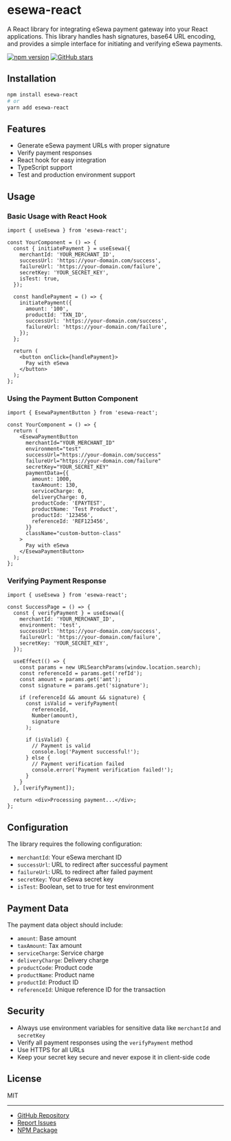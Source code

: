 # esewa-react

A React library for integrating eSewa payment gateway into your React applications. This library handles hash signatures, base64 URL encoding, and provides a simple interface for initiating and verifying eSewa payments.

[![npm version](https://img.shields.io/npm/v/esewa-react.svg)](https://www.npmjs.com/package/esewa-react)
[![GitHub stars](https://img.shields.io/github/stars/pr4shxnt/esewa-js.svg?style=social)](https://github.com/pr4shxnt/esewa-js)

## Installation

```bash
npm install esewa-react
# or
yarn add esewa-react
```

## Features

- Generate eSewa payment URLs with proper signature
- Verify payment responses
- React hook for easy integration
- TypeScript support
- Test and production environment support

## Usage

### Basic Usage with React Hook

```tsx
import { useEsewa } from 'esewa-react';

const YourComponent = () => {
  const { initiatePayment } = useEsewa({
    merchantId: 'YOUR_MERCHANT_ID',
    successUrl: 'https://your-domain.com/success',
    failureUrl: 'https://your-domain.com/failure',
    secretKey: 'YOUR_SECRET_KEY',
    isTest: true,
  });

  const handlePayment = () => {
    initiatePayment({
      amount: '100',
      productId: 'TXN_ID',
      successUrl: 'https://your-domain.com/success',
      failureUrl: 'https://your-domain.com/failure',
    });
  };

  return (
    <button onClick={handlePayment}>
      Pay with eSewa
    </button>
  );
};
```

### Using the Payment Button Component

```tsx
import { EsewaPaymentButton } from 'esewa-react';

const YourComponent = () => {
  return (
    <EsewaPaymentButton
      merchantId="YOUR_MERCHANT_ID"
      environment="test"
      successUrl="https://your-domain.com/success"
      failureUrl="https://your-domain.com/failure"
      secretKey="YOUR_SECRET_KEY"
      paymentData={{
        amount: 1000,
        taxAmount: 130,
        serviceCharge: 0,
        deliveryCharge: 0,
        productCode: 'EPAYTEST',
        productName: 'Test Product',
        productId: '123456',
        referenceId: 'REF123456',
      }}
      className="custom-button-class"
    >
      Pay with eSewa
    </EsewaPaymentButton>
  );
};
```

### Verifying Payment Response

```tsx
import { useEsewa } from 'esewa-react';

const SuccessPage = () => {
  const { verifyPayment } = useEsewa({
    merchantId: 'YOUR_MERCHANT_ID',
    environment: 'test',
    successUrl: 'https://your-domain.com/success',
    failureUrl: 'https://your-domain.com/failure',
    secretKey: 'YOUR_SECRET_KEY',
  });

  useEffect(() => {
    const params = new URLSearchParams(window.location.search);
    const referenceId = params.get('refId');
    const amount = params.get('amt');
    const signature = params.get('signature');

    if (referenceId && amount && signature) {
      const isValid = verifyPayment(
        referenceId,
        Number(amount),
        signature
      );

      if (isValid) {
        // Payment is valid
        console.log('Payment successful!');
      } else {
        // Payment verification failed
        console.error('Payment verification failed!');
      }
    }
  }, [verifyPayment]);

  return <div>Processing payment...</div>;
};
```

## Configuration

The library requires the following configuration:

- `merchantId`: Your eSewa merchant ID
- `successUrl`: URL to redirect after successful payment
- `failureUrl`: URL to redirect after failed payment
- `secretKey`: Your eSewa secret key
- `isTest`: Boolean, set to true for test environment

## Payment Data

The payment data object should include:

- `amount`: Base amount
- `taxAmount`: Tax amount
- `serviceCharge`: Service charge
- `deliveryCharge`: Delivery charge
- `productCode`: Product code
- `productName`: Product name
- `productId`: Product ID
- `referenceId`: Unique reference ID for the transaction

## Security

- Always use environment variables for sensitive data like `merchantId` and `secretKey`
- Verify all payment responses using the `verifyPayment` method
- Use HTTPS for all URLs
- Keep your secret key secure and never expose it in client-side code

## License

MIT

---

- [GitHub Repository](https://github.com/pr4shxnt/esewa-js)
- [Report Issues](https://github.com/pr4shxnt/esewa-js/issues)
- [NPM Package](https://www.npmjs.com/package/esewa-react)

